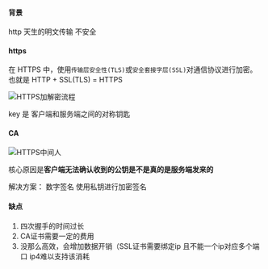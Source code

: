 #### 背景

http 天生的明文传输 不安全

#### https

在 HTTPS 中，使用`传输层安全性(TLS)`或`安全套接字层(SSL)`对通信协议进行加密。也就是 HTTP + SSL(TLS) = HTTPS

![HTTPS加解密流程](https://p1-jj.byteimg.com/tos-cn-i-t2oaga2asx/gold-user-assets/2020/3/29/17126e3d3922763b~tplv-t2oaga2asx-watermark.awebp)

key 是 客户端和服务端之间的对称钥匙

#### CA

![HTTPS中间人](https://p1-jj.byteimg.com/tos-cn-i-t2oaga2asx/gold-user-assets/2020/3/29/17126e3d6f9ececf~tplv-t2oaga2asx-watermark.awebp)

核心原因是**客户端无法确认收到的公钥是不是真的是服务端发来的**

解决方案： 数字签名 使用私钥进行加密签名

#### 缺点

1. 四次握手的时间过长
2. CA证书需要一定的费用
3. 没那么高效，会增加数据开销（SSL证书需要绑定ip 且不能一个ip对应多个端口 ip4难以支持该消耗